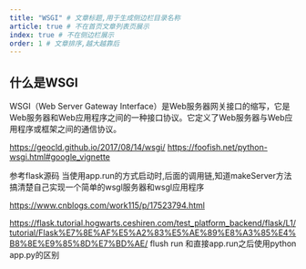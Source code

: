 ```yaml
---
title: "WSGI" # 文章标题,用于生成侧边栏目录名称
article: true # 不在首页文章列表页展示
index: true # 不在侧边栏展示
order: 1 # 文章排序,越大越靠后
---
```


## 什么是WSGI

WSGI（Web Server Gateway Interface）是Web服务器网关接口的缩写，它是Web服务器和Web应用程序之间的一种接口协议。它定义了Web服务器与Web应用程序或框架之间的通信协议。


https://geocld.github.io/2017/08/14/wsgi/
https://foofish.net/python-wsgi.html#google_vignette

参考flask源码
当使用app.run的方式启动时,后面的调用链,知道makeServer方法
搞清楚自己实现一个简单的wsgl服务器和wsgl应用程序

https://www.cnblogs.com/work115/p/17523794.html


https://flask.tutorial.hogwarts.ceshiren.com/test_platform_backend/flask/L1/tutorial/Flask%E7%8E%AF%E5%A2%83%E5%AE%89%E8%A3%85%E4%B8%8E%E9%85%8D%E7%BD%AE/
flush run
和直接app.run之后使用python app.py的区别










